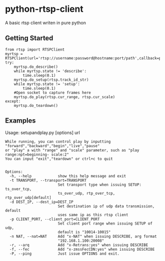 python-rtsp-client
==================

A basic rtsp client writen in pure python

Getting Started
---------------

    from rtsp import RTSPClient
    myrtsp = RTSPClient(url='rtsp://username:password@hostname:port/path',callback=print)
    try:
        myrtsp.do_describe()
        while myrtsp.state != 'describe':
            time.sleep(0.1)
        myrtsp.do_setup(rtsp.track_id_str)
        while myrtsp.state != 'setup':
            time.sleep(0.1)
        #Open socket to capture frames here
        myrtsp.do_play(rtsp.cur_range, rtsp.cur_scale)
    except:
        myrtsp.do_teardown()


Examples
--------
Usage: setupandplay.py [options] url
    
    While running, you can control play by inputting "forward","backward","begin","live","pause"
    or "play" a with "range" and "scale" parameter, such as "play range:npt=beginning- scale:2"
    You can input "exit","teardown" or ctrl+c to quit
    
    
    Options:
      -h, --help            show this help message and exit
      -t TRANSPORT, --transport=TRANSPORT
                            Set transport type when issuing SETUP: ts_over_tcp,
                            ts_over_udp, rtp_over_tcp, rtp_over_udp[default]
      -d DEST_IP, --dest_ip=DEST_IP
                            Set destination ip of udp data transmission, default
                            uses same ip as this rtsp client
      -p CLIENT_PORT, --client_port=CLIENT_PORT
                            Set client port range when issuing SETUP of udp,
                            default is "10014-10015"
      -n NAT, --nat=NAT     Add "x-NAT" when issuing DESCRIBE, arg format
                            "192.168.1.100:20008"
      -r, --arq             Add "x-Retrans:yes" when issuing DESCRIBE
      -f, --fec             Add "x-zmssFecCDN:yes" when issuing DESCRIBE
      -P, --ping            Just issue OPTIONS and exit.
